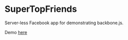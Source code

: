 # SuperTopFriends

Server-less Facebook app for demonstrating backbone.js.  

Demo [here](http://jonmaim.github.com/supertopfriends)